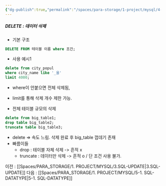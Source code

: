 ```yaml
---
{"dg-publish":true,"permalink":"/spaces/para-storage/1-project/mysql/4-sql-delete/"}
---
```


##### DELETE : 데이터 삭제
- 기본 구조
```sql
DELETE FROM 테이블 이름 where 조건;
```

- 사용 예시1
```SQL
delete from city_popul
where city_name like '_울'
limit 4000;
```
- where이 안붙으면 전체 삭제됨,
- limit를 통해 삭제 개수 제한 가능.


- 전체 테이블 규모의 삭제
```sql
delete from big_table1;
drop table big_table2;
truncate table big_table3;
```
- delete => 속도 느림. 삭제 완료 후 big_table 껍데기 존재
- 빠름이들
	- drop : 테이블 자체 삭제 -> 흔적 x
	- truncate  : 데이터만 삭제 -> 흔적 o / 단 조건 사용 불가.

이전 : [[Spaces/PARA_STORAGE/1. PROJECT/MYSQL/3.SQL-UPDATE\|3.SQL-UPDATE]]
다음 : [[Spaces/PARA_STORAGE/1. PROJECT/MYSQL/5-1. SQL-DATATYPE\|5-1. SQL-DATATYPE]]